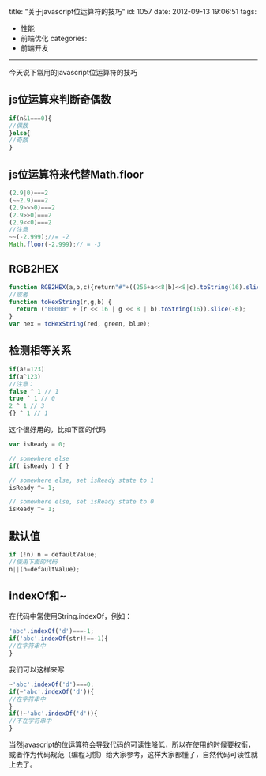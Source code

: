 title: "关于javascript位运算符的技巧"
id: 1057
date: 2012-09-13 19:06:51
tags:
- 性能
- 前端优化
categories:
- 前端开发
---

今天说下常用的javascript位运算符的技巧

## js位运算来判断奇偶数

```javascript
if(n&1===0){
//偶数
}else{
//奇数
}
```

## js位运算符来代替Math.floor

```javascript
(2.9|0)===2
(~~2.9)===2
(2.9>>>0)===2
(2.9>>0)===2
(2.9<<0)===2
//注意
~~(-2.999);//= -2
Math.floor(-2.999);// = -3
```

## RGB2HEX

```javascript
function RGB2HEX(a,b,c){return"#"+((256+a<<8|b)<<8|c).toString(16).slice(1)}
//或者
function toHexString(r,g,b) {
  return ("00000" + (r << 16 | g << 8 | b).toString(16)).slice(-6);
}
var hex = toHexString(red, green, blue);
```

## 检测相等关系

```javascript
if(a!=123)
if(a^123)
//注意：
false ^ 1 // 1
true ^ 1 // 0
2 ^ 1 // 3
{} ^ 1 // 1
```
这个很好用的，比如下面的代码
```javascript
var isReady = 0;

// somewhere else
if( isReady ) { }

// somewhere else, set isReady state to 1
isReady ^= 1;

// somewhere else, set isReady state to 0
isReady ^= 1;
```

## 默认值

```javascript
if (!n) n = defaultValue;
//使用下面的代码
n||(n=defaultValue);
```
<!--more-->

## indexOf和~

在代码中常使用String.indexOf，例如：
```javascript
'abc'.indexOf('d')===-1;
if('abc'.indexOf(str)!==-1){
//在字符串中
}
```
我们可以这样来写
```javascript
~'abc'.indexOf('d')===0;
if(~'abc'.indexOf('d')){
//在字符串中
}
if(!~'abc'.indexOf('d')){
//不在字符串中
}
```
当然javascript的位运算符会导致代码的可读性降低，所以在使用的时候要权衡，或者作为代码规范（编程习惯）给大家参考，这样大家都懂了，自然代码可读性就上去了。

